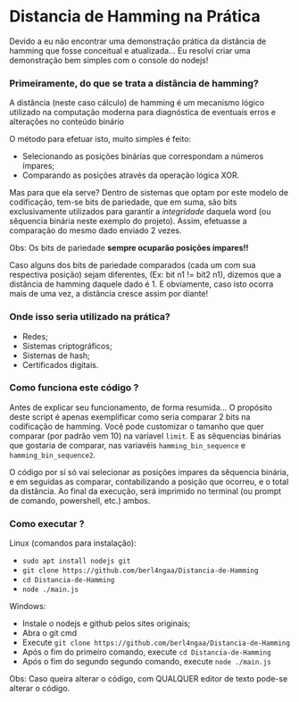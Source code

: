 # Distancia de Hamming na Prática
Devido a eu não encontrar uma demonstração prática da distância de hamming que fosse conceitual e atualizada... Eu resolvi criar uma demonstração bem simples com o console do nodejs!

### Primeiramente, do que se trata a distância de hamming? 
A distância (neste caso cálculo) de hamming é um mecanismo lógico utilizado na computação moderna para diagnóstica de eventuais erros e alterações no conteúdo binário 

O método para efetuar isto, muito simples é feito: 
- Selecionando as posições binárias que correspondam a números ímpares;
- Comparando as posições através da operação lógica XOR. 

Mas para que ela serve? Dentro de sistemas que optam por este modelo de codificação, tem-se bits de pariedade, que em suma, são bits exclusivamente utilizados para garantir a *integridade* daquela word (ou sêquencia binária neste exemplo do projeto). Assim, efetuasse a comparação do mesmo dado enviado 2 vezes. 

Obs: Os bits de pariedade **sempre ocuparão posições ímpares!!**

Caso alguns dos bits de pariedade comparados (cada um com sua respectiva posição) sejam diferentes, (Ex: bit n1 != bit2 n1), dizemos que a distância de hamming daquele dado é 1. E obviamente, caso isto ocorra mais de uma vez, a distância cresce assim por diante!
 

### Onde isso seria utilizado na prática?
- Redes;
- Sistemas criptográficos;
- Sistemas de hash;
- Certificados digitais.

### Como funciona este código ?

Antes de explicar seu funcionamento, de forma resumida... O propósito deste script é apenas exemplificar como seria comparar 2 bits na codificação de hamming. 
Você pode customizar o tamanho que quer comparar (por padrão vem 10) na varíavel `limit`. E as sêquencias binárias que gostaria de comparar, nas variavéis `hamming_bin_sequence` e `hamming_bin_sequence2`. 

O código por sí só vai selecionar as posições impares da sêquencia binária, e em seguidas as comparar, contabilizando a posição que ocorreu, e o total da distância. Ao final da execução, será imprimido no terminal (ou prompt de comando, powershell, etc.) ambos. 

### Como executar ?
Linux (comandos para instalação):
- `sudo apt install nodejs git`
-  `git clone https://github.com/berl4ngaa/Distancia-de-Hamming`
- `cd Distancia-de-Hamming`
- `node ./main.js`

Windows: 
- Instale o nodejs e github pelos sites originais;
- Abra o git cmd
- Execute `git clone https://github.com/berl4ngaa/Distancia-de-Hamming`
- Após o fim do primeiro comando, execute `cd Distancia-de-Hamming`
- Após o fim do segundo segundo comando, execute `node ./main.js`

Obs: Caso queira alterar o código, com QUALQUER editor de texto pode-se alterar o código. 

